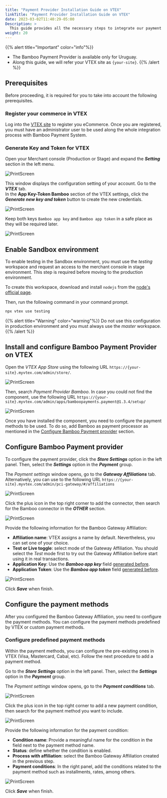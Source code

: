 ```yaml
---
title: "Payment Provider Installation Guide on VTEX"
linkTitle: "Payment Provider Installation Guide on VTEX"
date: 2023-03-02T11:40:29-05:00
Description: >
  This guide provides all the necessary steps to integrate our payment solution into your VTEX e-commerce platform. We designed the Bamboo Payment Provider to be easy to install and configure to help you optimize your checkout process and enhance your customer experience.
weight: 20
---
```


{{% alert title="Important" color="info"%}}
* The Bamboo Payment Provider is available only for Uruguay.
* Along this guide, we will refer your VTEX site as `{your-site}`.
{{% /alert %}}

## Prerequisites
Before proceeding, it is required for you to take into account the following prerequisites.

### Register your commerce in VTEX
Log into the [VTEX site](https://vtex.com/) to register you eCommerce. Once you are registered, you must have an administrator user to be used along the whole integration process with Bamboo Payment System.

### Generate Key and Token for VTEX
Open your Merchant console (Production or Stage) and expand the ***Setting*** section in the left menu.

![PrintScreen](/assets/PaymentProvider/PaymentProvider_en_01.png)

This window displays the configuration setting of your account. Go to the ***VTEX*** tab.<br>In the **App Key-Token Bamboo** section of the VTEX settings, click the _**Generate new key and token**_ button to create the new credentials.

![PrintScreen](/assets/PaymentProvider/PaymentProvider_en_02.png)

Keep both keys `Bamboo app key` and `Bamboo app token` in a safe place as they will be required later.

![PrintScreen](/assets/PaymentProvider/PaymentProvider_en_03.png)

## Enable Sandbox environment
To enable testing in the Sandbox environment, you must use the _testing_ workspace and request an access to the merchant console in stage environment. This step is required before moving to the production environment.

To create this workspace, download and install `nodejs` from the [node's official page](https://nodejs.org/en/download).

Then, run the following command in your command prompt.

```cmd
npx vtex use testing
```

{{% alert title="Warning" color="warning"%}}
Do not use this configuration in production environment and you must always use the _master_ workspace.
{{% /alert %}}

## Install and configure Bamboo Payment Provider on VTEX
Open the _VTEX App Store_ using the following URL `https://{your-site}.myvtex.com/admin/store/`. 

![PrintScreen](/assets/PaymentProvider/PaymentProvider_en_04.png)

Then, search _Payment Provider Bamboo_. In case you could not find the component, use the following URL `https://{your-site}.myvtex.com/admin/apps/bamboopayments.payment@1.3.4/setup/`

![PrintScreen](/assets/PaymentProvider/PaymentProvider_en_05.png)

Once you have installed the component, you need to configure the payment methods to be used. To do so, add Bamboo as payment processor as mentioned in the [Configure Bamboo Payment provider](#configure-bamboo-payment-provider) section.

## Configure Bamboo Payment provider
To configure the payment provider, click the _**Store Settings**_ option in the left panel. Then, select the _**Settings**_ option in the _**Payment**_ group.

The _Payment settings_ window opens, go to the _**Gateway Affiliations**_ tab. Alternatively, you can use to the following URL `https://{your-site}.myvtex.com/admin/pci-gateway/#/affiliations`

![PrintScreen](/assets/PaymentProvider/PaymentProvider_en_06.png)

Click the plus icon in the top right corner to add the connector, then search for the Bamboo connector in the _**OTHER**_ section.

![PrintScreen](/assets/PaymentProvider/PaymentProvider_en_07.png)

Provide the following information for the Bamboo Gateway Affiliation:

* **Affiliation name**: VTEX assigns a name by default. Nevertheless, you can set one of your choice.
* **Test or Live toggle**: select mode of the Gateway Affiliation. You should select the _Test_ mode first to try out the Gateway Affiliation before start using it in real transactions.
* **Application Key**: Use the _**Bamboo app key**_ field [generated before](#generate-key-and-token-for-vtex).
* **Application Token**: Use the _**Bamboo app token**_ field [generated before](#generate-key-and-token-for-vtex).

![PrintScreen](/assets/PaymentProvider/PaymentProvider_en_08.png)

Click _**Save**_ when finish.

## Configure the payment methods
After you configured the Bamboo Gateway Affiliation, you need to configure the payment methods. You can configure the payment methods predefined by VTEX or custom payment methods.

### Configure predefined payment methods
Within the payment methods, you can configure the pre-existing ones in VTEX (Visa, Mastercard, Cabal, etc). Follow the next procedure to add a payment method.

Go to the _**Store Settings**_ option in the left panel. Then, select the _**Settings**_ option in the _**Payment**_ group.

The _Payment settings_ window opens, go to the _**Payment conditions**_ tab.

![PrintScreen](/assets/PaymentProvider/PaymentProvider_en_09.png)

Click the plus icon in the top right corner to add a new payment condition, then search for the payment method you want to include.

![PrintScreen](/assets/PaymentProvider/PaymentProvider_en_10.png)

Provide the following information for the payment condition:

* **Condition name**: Provide a meaningful name for the condition in the field next to the payment method name.
* **Status**: define whether the condition is enabled.
* **Process with affiliation**: select the Bamboo Gateway Affiliation created in the previous step.
* **Payment conditions**: In the right panel, add the conditions related to the payment method such as installments, rates, among others.

![PrintScreen](/assets/PaymentProvider/PaymentProvider_en_11.png)

Click _**Save**_ when finish.